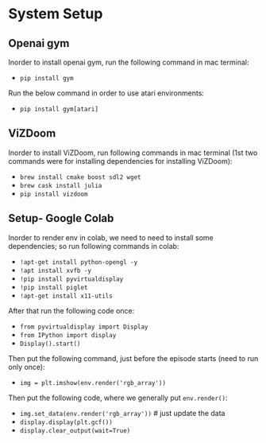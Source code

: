 #  System Setup

## Openai gym
Inorder to install openai gym, run the following command in mac terminal:
- `pip install gym`

Run the below command in order to use atari environments:
- `pip install gym[atari]` 

## ViZDoom
Inorder to install ViZDoom, run following commands in mac terminal (1st two commands were for installing dependencies for installing ViZDoom):
- `brew install cmake boost sdl2 wget`
- `brew cask install julia`
- `pip install vizdoom`

## Setup- Google Colab
Inorder to render env in colab, we need to need to install some dependencies; so run following commands in colab:
- `!apt-get install python-opengl -y`
- `!apt install xvfb -y`
- `!pip install pyvirtualdisplay`
- `!pip install piglet`
- `!apt-get install x11-utils`

After that run the following code once:
- `from pyvirtualdisplay import Display`
- `from IPython import display`
- `Display().start()`

Then put the following command, just before the episode starts (need to run only once):
- `img = plt.imshow(env.render('rgb_array'))`

Then put the following code, where we generally put `env.render()`:
- `img.set_data(env.render('rgb_array'))` # just update the data
- `display.display(plt.gcf())`
- `display.clear_output(wait=True)`




